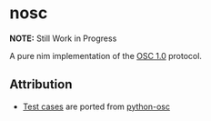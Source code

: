 # nosc

**NOTE:** Still Work in Progress

A pure nim implementation of the [OSC 1.0][OSC 1.0] protocol.

## Attribution

- [Test cases][python-osc-tests] are ported from [python-osc][python-osc]

[OSC 1.0]: https://opensoundcontrol.org/introduction-osc
[python-osc]: https://github.com/attwad/python-osc
[python-osc-tests]: https://github.com/attwad/python-osc/blob/master/pythonosc/test
